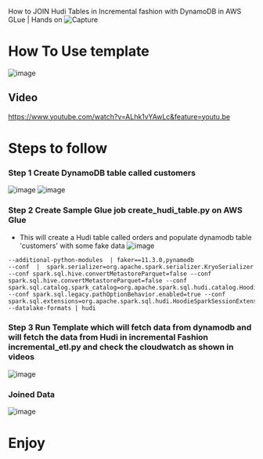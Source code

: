 
How to JOIN Hudi Tables in Incremental fashion with DynamoDB in AWS GLue | Hands on
![Capture](https://github.com/soumilshah1995/How-to-JOIN-Hudi-Tables-in-Incremental-fashion-with-DynamoDB-in-AWS-GLue-Hands-on/assets/39345855/32c0abcd-3226-41df-9115-ce07afe3bec3)

# How To Use template 
![image](https://github.com/soumilshah1995/How-to-JOIN-Hudi-Tables-in-Incremental-fashion-with-DynamoDB-in-AWS-GLue-Hands-on/assets/39345855/0bc84efb-9033-44cd-9302-29d08e2bd2a7)

## Video 
https://www.youtube.com/watch?v=ALhk1vYAwLc&feature=youtu.be



# Steps to follow 

### Step 1 Create DynamoDB table called customers 
![image](https://github.com/soumilshah1995/How-to-JOIN-Hudi-Tables-in-Incremental-fashion-with-DynamoDB-in-AWS-GLue-Hands-on/assets/39345855/16d3ab61-2569-47a1-989b-afdc80de7574)
![image](https://github.com/soumilshah1995/How-to-JOIN-Hudi-Tables-in-Incremental-fashion-with-DynamoDB-in-AWS-GLue-Hands-on/assets/39345855/20712a81-f7d8-4b72-bc19-abc1a57e0397)


### Step 2 Create Sample Glue job create_hudi_table.py on AWS Glue 
* This will create a Hudi table called orders and populate dynamodb table 'customers' with some fake data 
![image](https://github.com/soumilshah1995/How-to-JOIN-Hudi-Tables-in-Incremental-fashion-with-DynamoDB-in-AWS-GLue-Hands-on/assets/39345855/693bdd9a-d908-4caf-a161-f7684447220a)
```
--additional-python-modules  | faker==11.3.0,pynamodb
--conf  |  spark.serializer=org.apache.spark.serializer.KryoSerializer  --conf spark.sql.hive.convertMetastoreParquet=false --conf spark.sql.hive.convertMetastoreParquet=false --conf spark.sql.catalog.spark_catalog=org.apache.spark.sql.hudi.catalog.HoodieCatalog --conf spark.sql.legacy.pathOptionBehavior.enabled=true --conf spark.sql.extensions=org.apache.spark.sql.hudi.HoodieSparkSessionExtension
--datalake-formats | hudi
```

### Step 3 Run Template which will fetch data from dynamodb and will fetch the data from Hudi in incremental Fashion incremental_etl.py and check the cloudwatch as shown in videos
![image](https://github.com/soumilshah1995/How-to-JOIN-Hudi-Tables-in-Incremental-fashion-with-DynamoDB-in-AWS-GLue-Hands-on/assets/39345855/0ca54c67-97da-43dc-8564-61f5304be48d)

### Joined Data 
![image](https://github.com/soumilshah1995/How-to-JOIN-Hudi-Tables-in-Incremental-fashion-with-DynamoDB-in-AWS-GLue-Hands-on/assets/39345855/76872db3-4559-437f-9086-05fe983ea5b1)


# Enjoy
